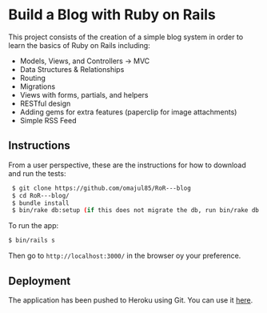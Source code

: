 Build a Blog with Ruby on Rails
===============================

This project consists of the creation of a simple blog system in order to learn the basics of Ruby on Rails including:

* Models, Views, and Controllers -> MVC
* Data Structures & Relationships
* Routing
* Migrations
* Views with forms, partials, and helpers
* RESTful design
* Adding gems for extra features (paperclip for image attachments)
* Simple RSS Feed

Instructions
------------

From a user perspective, these are the instructions for how to download and run the tests:

```sh
 $ git clone https://github.com/omajul85/RoR---blog
 $ cd RoR---blog/
 $ bundle install
 $ bin/rake db:setup (if this does not migrate the db, run bin/rake db:migrate)
```
To run the app:
```sh
$ bin/rails s
```
Then go to `http://localhost:3000/` in the browser oy your preference. 

Deployment
----------

The application has been pushed to Heroku using Git. You can use it <a href="https://blogger-omajul85.herokuapp.com/" target="_blank">here</a>.